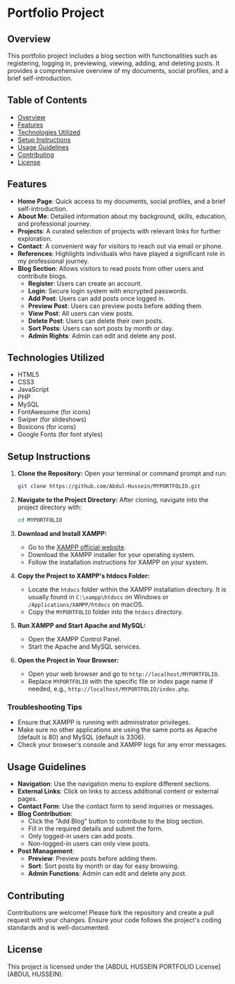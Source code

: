 
# Portfolio Project

## Overview
This portfolio project includes a blog section with functionalities such as registering, logging in, previewing, viewing, adding, and deleting posts. It provides a comprehensive overview of my documents, social profiles, and a brief self-introduction.

## Table of Contents
- [Overview](#overview)
- [Features](#features)
- [Technologies Utilized](#technologies-utilized)
- [Setup Instructions](#setup-instructions)
- [Usage Guidelines](#usage-guidelines)
- [Contributing](#contributing)
- [License](#license)

## Features
- **Home Page**: Quick access to my documents, social profiles, and a brief self-introduction.
- **About Me**: Detailed information about my background, skills, education, and professional journey.
- **Projects**: A curated selection of projects with relevant links for further exploration.
- **Contact**: A convenient way for visitors to reach out via email or phone.
- **References**: Highlights individuals who have played a significant role in my professional journey.
- **Blog Section**: Allows visitors to read posts from other users and contribute blogs.
  - **Register**: Users can create an account.
  - **Login**: Secure login system with encrypted passwords.
  - **Add Post**: Users can add posts once logged in.
  - **Preview Post**: Users can preview posts before adding them.
  - **View Post**: All users can view posts.
  - **Delete Post**: Users can delete their own posts.
  - **Sort Posts**: Users can sort posts by month or day.
  - **Admin Rights**: Admin can edit and delete any post.

## Technologies Utilized
- HTML5
- CSS3
- JavaScript
- PHP
- MySQL
- FontAwesome (for icons)
- Swiper (for slideshows)
- Boxicons (for icons)
- Google Fonts (for font styles)

## Setup Instructions
1. **Clone the Repository:**
   Open your terminal or command prompt and run:
   ```sh
   git clone https://github.com/Abdul-Hussein/MYPORTFOLIO.git
   ```

2. **Navigate to the Project Directory:**
   After cloning, navigate into the project directory with:
   ```sh
   cd MYPORTFOLIO
   ```

3. **Download and Install XAMPP:**
   - Go to the [XAMPP official website](https://www.apachefriends.org/index.html).
   - Download the XAMPP installer for your operating system.
   - Follow the installation instructions for XAMPP on your system.

4. **Copy the Project to XAMPP's htdocs Folder:**
   - Locate the `htdocs` folder within the XAMPP installation directory. It is usually found in `C:\xampp\htdocs` on Windows or `/Applications/XAMPP/htdocs` on macOS.
   - Copy the `MYPORTFOLIO` folder into the `htdocs` directory.

5. **Run XAMPP and Start Apache and MySQL:**
   - Open the XAMPP Control Panel.
   - Start the Apache and MySQL services.

6. **Open the Project in Your Browser:**
   - Open your web browser and go to `http://localhost/MYPORTFOLIO`.
   - Replace `MYPORTFOLIO` with the specific file or index page name if needed, e.g., `http://localhost/MYPORTFOLIO/index.php`.


### Troubleshooting Tips
- Ensure that XAMPP is running with administrator privileges.
- Make sure no other applications are using the same ports as Apache (default is 80) and MySQL (default is 3306).
- Check your browser’s console and XAMPP logs for any error messages.



## Usage Guidelines
- **Navigation**: Use the navigation menu to explore different sections.
- **External Links**: Click on links to access additional content or external pages.
- **Contact Form**: Use the contact form to send inquiries or messages.
- **Blog Contribution**: 
  - Click the "Add Blog" button to contribute to the blog section.
  - Fill in the required details and submit the form.
  - Only logged-in users can add posts.
  - Non-logged-in users can only view posts.
- **Post Management**:
  - **Preview**: Preview posts before adding them.
  - **Sort**: Sort posts by month or day for easy browsing.
  - **Admin Functions**: Admin can edit and delete any post.

## Contributing
Contributions are welcome! Please fork the repository and create a pull request with your changes. Ensure your code follows the project's coding standards and is well-documented.

## License
This project is licensed under the [ABDUL HUSSEIN PORTFOLIO License](ABDUL HUSSEIN).
